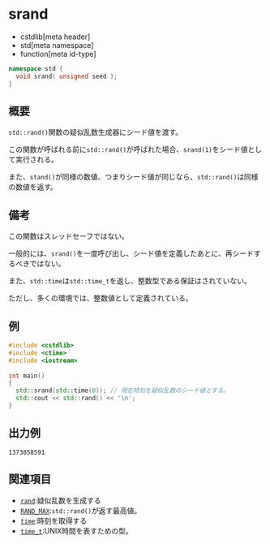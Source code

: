 # srand
* cstdlib[meta header]
* std[meta namespace]
* function[meta id-type]

```cpp
namespace std {
  void srand( unsigned seed );
}
```

## 概要

`std::rand()`関数の疑似乱数生成器にシード値を渡す。

この関数が呼ばれる前に`std::rand()`が呼ばれた場合、`srand(1)`をシード値として実行される。

また、`stand()`が同様の数値、つまりシード値が同じなら、`std::rand()`は同様の数値を返す。

## 備考
この関数はスレッドセーフではない。

一般的には、`srand()`を一度呼び出し、シード値を定義したあとに、再シードするべきではない。

また、`std::time`は`std::time_t`を返し、整数型である保証はされていない。

ただし、多くの環境では、整数値として定義されている。

## 例

```cpp example
#include <cstdlib>
#include <ctime>
#include <iostream>
 
int main() 
{
  std::srand(std::time(0)); // 現在時刻を疑似乱数のシード値とする。
  std::cout << std::rand() << '\n';
}
```

## 出力例
```
1373858591
```

## 関連項目
- [`rand`](rand.md):疑似乱数を生成する
- [`RAND_MAX`](rand_max.md):`std::rand()`が返す最高値。
- [`time`](/reference/ctime/time.md.nolink):時刻を取得する
- [`time_t`](/reference/ctime/time_t.md):UNIX時間を表すための型。
